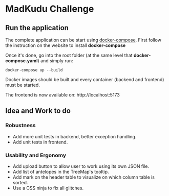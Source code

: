 # MadKudu Challenge


## Run the application

The complete application can be start using [docker-compose](https://docs.docker.com/compose/).
First follow the instruction on the website to install __docker-compose__

Once it's done, go into the root folder (at the same level that __docker-compose.yaml__) and simply run:
```
docker-compose up --build
```

Docker images should be built and every container (backend and frontend) must be started.

The frontend is now available on: http://localhost:5173


## Idea and Work to do

### Robustness

- Add more unit tests in backend, better exception handling.
- Add unit tests in frontend.

### Usability and Ergonomy

- Add upload button to allow user to work using its own JSON file.
- Add list of antelopes in the TreeMap's tooltip.
- Add mark on the header table to visualize on which column table is sorted.
- Use a CSS ninja to fix all glitches.
